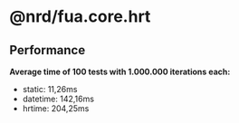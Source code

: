 # @nrd/fua.core.hrt

## Performance

__Average time of 100 tests with 1.000.000 iterations each:__
- static: 11,26ms
- datetime: 142,16ms
- hrtime: 204,25ms
